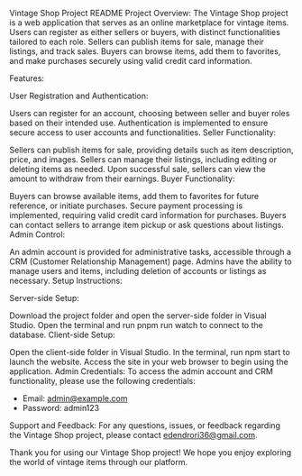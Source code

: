 Vintage Shop Project README
Project Overview:
The Vintage Shop project is a web application that serves as an online marketplace for vintage items. Users can register as either sellers or buyers, with distinct functionalities tailored to each role. Sellers can publish items for sale, manage their listings, and track sales. Buyers can browse items, add them to favorites, and make purchases securely using valid credit card information.

Features:

User Registration and Authentication:

Users can register for an account, choosing between seller and buyer roles based on their intended use.
Authentication is implemented to ensure secure access to user accounts and functionalities.
Seller Functionality:

Sellers can publish items for sale, providing details such as item description, price, and images.
Sellers can manage their listings, including editing or deleting items as needed.
Upon successful sale, sellers can view the amount to withdraw from their earnings.
Buyer Functionality:

Buyers can browse available items, add them to favorites for future reference, or initiate purchases.
Secure payment processing is implemented, requiring valid credit card information for purchases.
Buyers can contact sellers to arrange item pickup or ask questions about listings.
Admin Control:

An admin account is provided for administrative tasks, accessible through a CRM (Customer Relationship Management) page.
Admins have the ability to manage users and items, including deletion of accounts or listings as necessary.
Setup Instructions:

Server-side Setup:

Download the project folder and open the server-side folder in Visual Studio.
Open the terminal and run pnpm run watch to connect to the database.
Client-side Setup:

Open the client-side folder in Visual Studio.
In the terminal, run npm start to launch the website.
Access the site in your web browser to begin using the application.
Admin Credentials:
To access the admin account and CRM functionality, please use the following credentials:
- Email: admin@example.com
- Password: admin123

Support and Feedback:
For any questions, issues, or feedback regarding the Vintage Shop project, please contact edendrori36@gmail.com.

Thank you for using our Vintage Shop project! We hope you enjoy exploring the world of vintage items through our platform.
